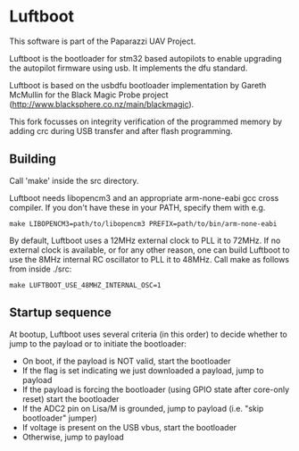 Luftboot
========

This software is part of the Paparazzi UAV Project.

Luftboot is the bootloader for stm32 based autopilots to enable upgrading the
autopilot firmware using usb. It implements the dfu standard.

Luftboot is based on the usbdfu bootloader implementation by Gareth McMullin
for the Black Magic Probe project (http://www.blacksphere.co.nz/main/blackmagic).

This fork focusses on integrity verification of the programmed memory by adding crc
during USB transfer and after flash programming.

Building
--------

Call 'make' inside the src directory.

Luftboot needs libopencm3 and an appropriate arm-none-eabi gcc cross compiler.
If you don't have these in your PATH, specify them with e.g.

    make LIBOPENCM3=path/to/libopencm3 PREFIX=path/to/bin/arm-none-eabi

By default, Luftboot uses a 12MHz external clock to PLL it to 72MHz. If no external
clock is available, or for any other reason, one can build Luftboot to use the 8MHz
internal RC oscillator to PLL it to 48MHz. Call make as follows from inside ./src:

    make LUFTBOOT_USE_48MHZ_INTERNAL_OSC=1

Startup sequence
----------------

At bootup, Luftboot uses several criteria (in this order) to decide whether to jump
to the payload or to initiate the bootloader:
 * On boot, if the payload is NOT valid, start the bootloader
 * If the flag is set indicating we just downloaded a payload, jump to payload
 * If the payload is forcing the bootloader (using GPIO state after core-only reset)
   start the bootloader
 * If the ADC2 pin on Lisa/M is grounded, jump to payload (i.e. "skip bootloader" jumper)
 * If voltage is present on the USB vbus, start the bootloader
 * Otherwise, jump to payload
